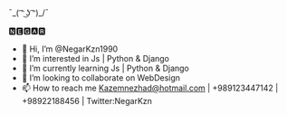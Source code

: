 ¯\_( ͡ᵔ ͜ʖ ͡ᵔ)_/¯  

  🅽🅴🅶🅰🆁
- 👋 Hi, I’m @NegarKzn1990
- 👀 I’m interested in Js | Python & Django
- 🌱 I’m currently learning Js | Python & Django
- 💞️ I’m looking to collaborate on WebDesign
- 📫 How to reach me Kazemnezhad@hotmail.com | +989123447142  |  +98922188456  | Twitter:NegarKzn  

<!---
NegarKzn1990/NegarKzn1990 is a ✨ special ✨ repository because its `README.md` (this file) appears on your GitHub profile.
You can click the Preview link to take a look at your changes.
--->

